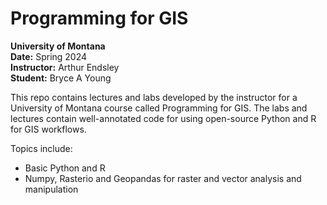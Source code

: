 # Programming for GIS
**University of Montana**  
**Date:** Spring 2024  
**Instructor:** Arthur Endsley  
**Student:** Bryce A Young

This repo contains lectures and labs developed by the instructor for a University of Montana course called Programming for GIS. The labs and lectures contain well-annotated code for using open-source Python and R for GIS workflows.

Topics include:
- Basic Python and R
- Numpy, Rasterio and Geopandas for raster and vector analysis and manipulation
